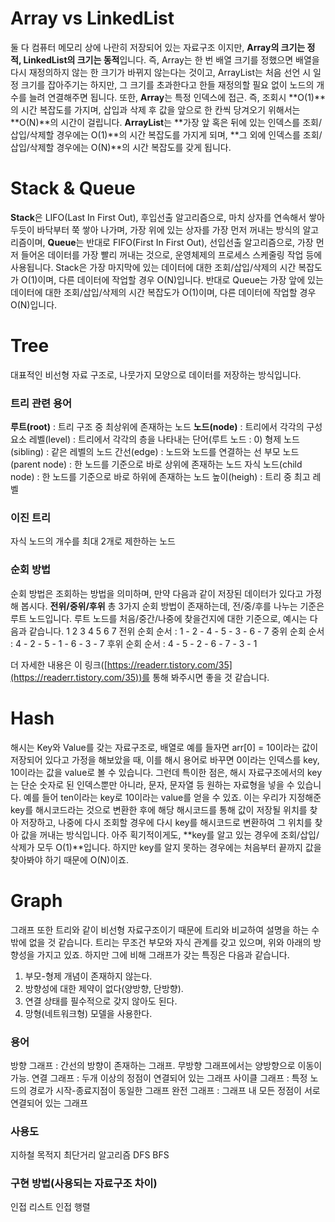 # Array vs LinkedList
둘 다 컴퓨터 메모리 상에 나란히 저장되어 있는 자료구조 이지만, **Array의 크기는 정적, LinkedList의 크기는 동적**입니다. 즉, Array는 한 번 배열 크기를 정했으면 배열을 다시 재정의하지 않는 한 크기가 바뀌지 않는다는 것이고, ArrayList는 처음 선언 시 일정 크기를 잡아주기는 하지만, 그 크기를 초과한다고 한들 재정의할 필요 없이 노드의 개수를 늘려 연결해주면 됩니다.
또한, **Array**는 특정 인덱스에 접근. 즉, 조회시 **O(1)**의 시간 복잡도를 가지며, 삽입과 삭제 후 값을 앞으로 한 칸씩 당겨오기 위해서는 **O(N)**의 시간이 걸립니다.
**ArrayList**는 **가장 앞 혹은 뒤에 있는 인덱스를 조회/삽입/삭제할 경우에는 O(1)**의 시간 복잡도를 가지게 되며, **그 외에 인덱스를 조회/삽입/삭제할 경우에는 O(N)**의 시간 복잡도를 갖게 됩니다.

# Stack & Queue
**Stack**은 LIFO(Last In First Out), 후입선출 알고리즘으로, 마치 상자를 연속해서 쌓아두듯이 바닥부터 쭉 쌓아 나가며, 가장 위에 있는 상자를 가장 먼저 꺼내는 방식의 알고리즘이며, **Queue**는 반대로 FIFO(First In First Out), 선입선출 알고리즘으로, 가장 먼저 들어온 데이터를 가장 빨리 꺼내는 것으로, 운영체제의 프로세스 스케줄링 작업 등에 사용됩니다.
Stack은 가장 마지막에 있는 데이터에 대한 조회/삽입/삭제의 시간 복잡도가 O(1)이며, 다른 데이터에 작업할 경우 O(N)입니다.
반대로 Queue는 가장 앞에 있는 데이터에 대한 조회/삽입/삭제의 시간 복잡도가 O(1)이며, 다른 데이터에 작업할 경우 O(N)입니다.

# Tree
대표적인 비선형 자료 구조로, 나뭇가지 모양으로 데이터를 저장하는 방식입니다.

### 트리 관련 용어
**루트(root)** : 트리 구조 중 최상위에 존재하는 노드
**노드(node)** : 트리에서 각각의 구성 요소
레벨(level) : 트리에서 각각의 층을 나타내는 단어(루트 노드 : 0)
형제 노드(sibling) : 같은 레벨의 노드
간선(edge) : 노드와 노드를 연결하는 선
부모 노드(parent node) : 한 노드를 기준으로 바로 상위에 존재하는 노드
자식 노드(child node) : 한 노드를 기준으로 바로 하위에 존재하는 노드
높이(heigh) : 트리 중 최고 레벨

### 이진 트리
자식 노드의 개수를 최대 2개로 제한하는 노드

### 순회 방법
순회 방법은 조회하는 방법을 의미하며, 만약 다음과 같이 저장된 데이터가 있다고 가정해 봅시다.
**전위/중위/후위** 총 3가지 순회 방법이 존재하는데, 전/중/후를 나누는 기준은 루트 노드입니다. 루트 노드를 처음/중간/나중에 찾을건지에 대한 기준으로, 예시는 다음과 같습니다.
     1
  2    3
4 5  6 7
전위 순회 순서 : 1 - 2 - 4 - 5 - 3 - 6 - 7
중위 순회 순서 : 4 - 2 - 5 - 1 - 6 - 3 - 7
후위 순회 순서 : 4 - 5 - 2 - 6 - 7 - 3 - 1

더 자세한 내용은 이 링크([https://readerr.tistory.com/35](https://readerr.tistory.com/35))를 통해 봐주시면 좋을 것 같습니다.

# Hash
해시는 Key와 Value를 갖는 자료구조로, 배열로 예를 들자면 arr[0] = 10이라는 값이 저장되어 있다고 가정을 해보았을 때, 이를 해시 용어로 바꾸면 0이라는 인덱스를 key, 10이라는 값을 value로 볼 수 있습니다.
그런데 특이한 점은, 해시 자료구조에서의 key는 단순 숫자로 된 인덱스뿐만 아니라, 문자, 문자열 등 원하는 자료형을 넣을 수 있습니다. 예를 들어 ten이라는 key로 10이라는 value를 얻을 수 있죠.
이는 우리가 지정해준 key를 해시코드라는 것으로 변환한 후에 해당 해시코드를 통해 값이 저장될 위치를 찾아 저장하고, 나중에 다시 조회할 경우에 다시 key를 해시코드로 변환하여 그 위치를 찾아 값을 꺼내는 방식입니다.
아주 획기적이게도, **key를 알고 있는 경우에 조회/삽입/삭제가 모두 O(1)**입니다. 하지만 key를 알지 못하는 경우에는 처음부터 끝까지 값을 찾아봐야 하기 때문에 O(N)이죠.

# Graph
그래프 또한 트리와 같이 비선형 자료구조이기 때문에 트리와 비교하여 설명을 하는 수밖에 없을 것 같습니다. 트리는 무조건 부모와 자식 관계를 갖고 있으며, 위와 아래의 방향성을 가지고 있죠. 하지만 그에 비해 그래프가 갖는 특징은 다음과 같습니다.
1. 부모-형제 개념이 존재하지 않는다.
2. 방향성에 대한 제약이 없다(양방향, 단방향).
3. 연결 상태를 필수적으로 갖지 않아도 된다.
4. 망형(네트워크형) 모델을 사용한다.

### 용어
방향 그래프 : 간선의 방향이 존재하는 그래프. 무방향 그래프에서는 양방향으로 이동이 가능.
연결 그래프 : 두개 이상의 정점이 연결되어 있는 그래프
사이클 그래프 : 특정 노드의 경로가 시작-종료지점이 동일한 그래프
완전 그래프 : 그래프 내 모든 정점이 서로 연결되어 있는 그래프

### 사용도
지하철 목적지 최단거리 알고리즘
DFS
BFS

### 구현 방법(사용되는 자료구조 차이)
인접 리스트
인접 행렬
